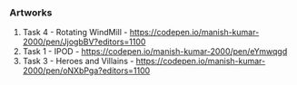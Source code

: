 ### Artworks

1. Task 4 - Rotating WindMill - https://codepen.io/manish-kumar-2000/pen/JjogbBV?editors=1100
2. Task 1 - IPOD - https://codepen.io/manish-kumar-2000/pen/eYmwqgd
4. Task 3 - Heroes and Villains - https://codepen.io/manish-kumar-2000/pen/oNXbPga?editors=1100
